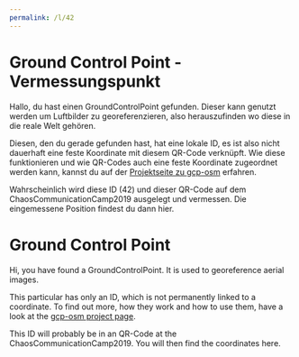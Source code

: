 ```yaml
---
permalink: /l/42
---
```

# Ground Control Point - Vermessungspunkt

Hallo, du hast einen GroundControlPoint gefunden. Dieser kann genutzt werden um Luftbilder zu georeferenzieren, also herauszufinden wo diese in die reale Welt gehören.

Diesen, den du gerade gefunden hast, hat eine lokale ID, es ist also nicht dauerhaft eine feste Koordinate mit diesem QR-Code verknüpft. Wie diese funktionieren und wie QR-Codes auch eine feste Koordinate zugeordnet werden kann, kannst du auf der [Projektseite zu gcp-osm](https://github.com/aerospaceresearch/gcp-osm) erfahren.

Wahrscheinlich wird diese ID (42) und dieser QR-Code auf dem ChaosCommunicationCamp2019 ausgelegt und vermessen. Die eingemessene Position findest du dann hier.

# Ground Control Point

Hi, you have found a GroundControlPoint. It is used to georeference aerial images.

This particular has only an ID, which is not permanently linked to a coordinate. To find out more, how they work and how to use them, have a look at the [gcp-osm project page](https://github.com/aerospaceresearch/gcp-osm).

This ID will probably be in an QR-Code at the ChaosCommunicationCamp2019. You will then find the coordinates here.
